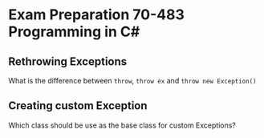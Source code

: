 # Exam Preparation 70-483 Programming in C#

## Rethrowing Exceptions
What is the difference between `throw`, `throw ex` and `throw new Exception()`

## Creating custom Exception
Which class should be use as the base class for custom Exceptions?
